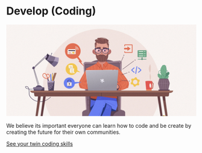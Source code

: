 # Develop (Coding)

<!-- ![](img/coder_certificate.png)   -->

![](img/coder1.png)  

We believe its important everyone can learn how to code and be create by creating the future for their own communities.

[See your twin coding skills](skills/creativity/coding/creativity_coder.md)
